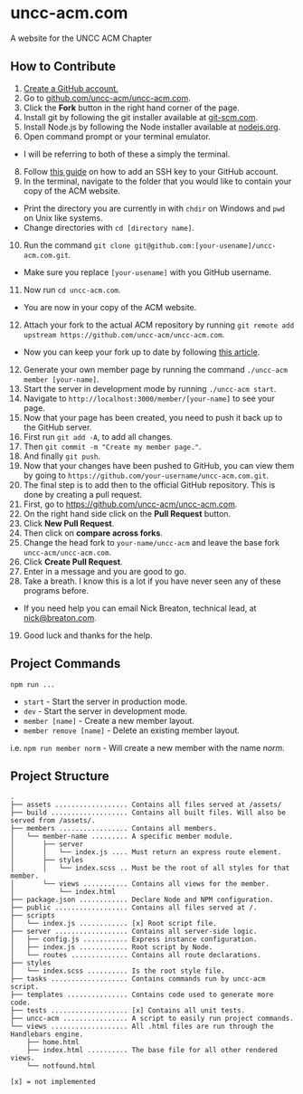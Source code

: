 # uncc-acm.com
A website for the UNCC ACM Chapter

## How to Contribute

1. [Create a GitHub account.](https://github.com/join)
2. Go to [github.com/uncc-acm/uncc-acm.com](https://github.com/uncc-acm/uncc-acm.com).
3. Click the **Fork** button in the right hand corner of the page.
5. Install git by following the git installer available at [git-scm.com](https://git-scm.com/download).
6. Install Node.js by following the Node installer available at [nodejs.org](https://nodejs.org/en/).
7. Open command prompt or your terminal emulator.
  - I will be referring to both of these a simply the terminal.
8. Follow [this guide](https://help.github.com/articles/generating-ssh-keys/) on how to add an SSH key to your GitHub account.
9. In the terminal, navigate to the folder that you would like to contain your copy of the ACM website.
  - Print the directory you are currently in with `chdir` on Windows and `pwd` on Unix like systems.
  - Change directories with `cd [directory name]`.
10. Run the command `git clone git@github.com:[your-usename]/uncc-acm.com.git`.
  - Make sure you replace `[your-usename]` with you GitHub username.
11. Now run `cd uncc-acm.com`.
  - You are now in your copy of the ACM website.
12. Attach your fork to the actual ACM repository by running `git remote add upstream https://github.com/uncc-acm/uncc-acm.com`.
  - Now you can keep your fork up to date by following [this article](https://help.github.com/articles/syncing-a-fork/).
12. Generate your own member page by running the command `./uncc-acm member [your-name]`.
13. Start the server in development mode by running `./uncc-acm start`.
14. Navigate to `http://localhost:3000/member/[your-name]` to see your page.
15. Now that your page has been created, you need to push it back up to the GitHub server.
  1. First run `git add -A`, to add all changes.
  2. Then `git commit -m "Create my member page."`.
  3. And finally `git push`.
16. Now that your changes have been pushed to GitHub, you can view them by going to `https://github.com/your-username/uncc-acm.com.git`.
17. The final step is to add then to the official GitHub repository. This is done by creating a pull request.
  1. First, go to https://github.com/uncc-acm/uncc-acm.com.
  2. On the right hand side click on the **Pull Request** button.
  3. Click **New Pull Request**.
  3. Then click on **compare across forks**.
  4. Change the head fork to `your-name/uncc-acm` and leave the base fork `uncc-acm/uncc-acm.com`.
  5. Click **Create Pull Request**.
  6. Enter in a message and you are good to go.
18. Take a breath. I know this is a lot if you have never seen any of these programs before.
  - If you need help you can email Nick Breaton, technical lead, at [nick@breaton.com](mailto:nick@breaton.com).
19. Good luck and thanks for the help.

## Project Commands

```
npm run ...
```
- `start` - Start the server in production mode.
- `dev` - Start the server in development mode.
- `member [name]` - Create a new member layout.
- `member remove [name]` - Delete an existing member layout.

i.e.
`npm run member norm` - Will create a new member with the name *norm*.

## Project Structure

```
.
├── assets .................. Contains all files served at /assets/
├── build ................... Contains all built files. Will also be served from /assets/.
├── members ................. Contains all members.
│   └── member-name ......... A specific member module.
│       ├── server
│       │   └── index.js .... Must return an express route element.
│       ├── styles
│       │   └── index.scss .. Must be the root of all styles for that member.
│       └── views ........... Contains all views for the member.
│           └── index.html
├── package.json ............ Declare Node and NPM configuration.
├── public .................. Contains all files served at /.
├── scripts
│   └── index.js ............ [x] Root script file.
├── server .................. Contains all server-side logic.
│   ├── config.js ........... Express instance configuration.
│   ├── index.js ............ Root script by Node.
│   └── routes .............. Contains all route declarations.
├── styles
│   └── index.scss .......... Is the root style file.
├── tasks ................... Contains commands run by uncc-acm script.
├── templates ............... Contains code used to generate more code.
├── tests ................... [x] Contains all unit tests.
├── uncc-acm ................ A script to easily run project commands.
└── views ................... All .html files are run through the Handlebars engine.
    ├── home.html
    ├── index.html .......... The base file for all other rendered views.
    └── notfound.html

[x] = not implemented
```
